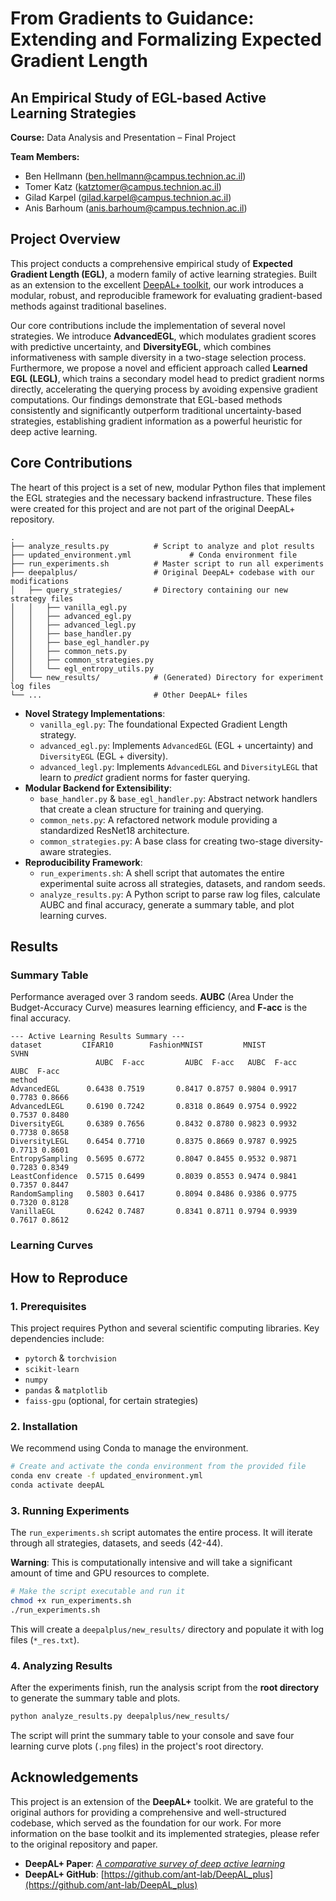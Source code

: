 # From Gradients to Guidance: Extending and Formalizing Expected Gradient Length
## An Empirical Study of EGL-based Active Learning Strategies

**Course:** Data Analysis and Presentation – Final Project

**Team Members:**
*   Ben Hellmann (ben.hellmann@campus.technion.ac.il)
*   Tomer Katz (katztomer@campus.technion.ac.il)
*   Gilad Karpel (gilad.karpel@campus.technion.ac.il)
*   Anis Barhoum (anis.barhoum@campus.technion.ac.il)

## Project Overview

This project conducts a comprehensive empirical study of **Expected Gradient Length (EGL)**, a modern family of active learning strategies. Built as an extension to the excellent [DeepAL+ toolkit](https://github.com/ant-lab/DeepAL_plus), our work introduces a modular, robust, and reproducible framework for evaluating gradient-based methods against traditional baselines.

Our core contributions include the implementation of several novel strategies. We introduce **AdvancedEGL**, which modulates gradient scores with predictive uncertainty, and **DiversityEGL**, which combines informativeness with sample diversity in a two-stage selection process. Furthermore, we propose a novel and efficient approach called **Learned EGL (LEGL)**, which trains a secondary model head to predict gradient norms directly, accelerating the querying process by avoiding expensive gradient computations. Our findings demonstrate that EGL-based methods consistently and significantly outperform traditional uncertainty-based strategies, establishing gradient information as a powerful heuristic for deep active learning.

## Core Contributions

The heart of this project is a set of new, modular Python files that implement the EGL strategies and the necessary backend infrastructure. These files were created for this project and are not part of the original DeepAL+ repository.

```
.
├── analyze_results.py          # Script to analyze and plot results
├── updated_environment.yml             # Conda environment file
├── run_experiments.sh          # Master script to run all experiments
├── deepalplus/                 # Original DeepAL+ codebase with our modifications
│   ├── query_strategies/       # Directory containing our new strategy files
│   │   ├── vanilla_egl.py
│   │   ├── advanced_egl.py
│   │   ├── advanced_legl.py
│   │   ├── base_handler.py
│   │   ├── base_egl_handler.py
│   │   ├── common_nets.py
│   │   ├── common_strategies.py
│   │   └── egl_entropy_utils.py
│   └── new_results/            # (Generated) Directory for experiment log files
└── ...                         # Other DeepAL+ files
```

*   **Novel Strategy Implementations**:
    *   `vanilla_egl.py`: The foundational Expected Gradient Length strategy.
    *   `advanced_egl.py`: Implements `AdvancedEGL` (EGL + uncertainty) and `DiversityEGL` (EGL + diversity).
    *   `advanced_legl.py`: Implements `AdvancedLEGL` and `DiversityLEGL` that learn to *predict* gradient norms for faster querying.
*   **Modular Backend for Extensibility**:
    *   `base_handler.py` & `base_egl_handler.py`: Abstract network handlers that create a clean structure for training and querying.
    *   `common_nets.py`: A refactored network module providing a standardized ResNet18 architecture.
    *   `common_strategies.py`: A base class for creating two-stage diversity-aware strategies.
*   **Reproducibility Framework**:
    *   `run_experiments.sh`: A shell script that automates the entire experimental suite across all strategies, datasets, and random seeds.
    *   `analyze_results.py`: A Python script to parse raw log files, calculate AUBC and final accuracy, generate a summary table, and plot learning curves.

## Results

### Summary Table

Performance averaged over 3 random seeds. **AUBC** (Area Under the Budget-Accuracy Curve) measures learning efficiency, and **F-acc** is the final accuracy.

```
--- Active Learning Results Summary ---
dataset         CIFAR10        FashionMNIST         MNIST          SVHN
                   AUBC  F-acc         AUBC  F-acc   AUBC  F-acc   AUBC  F-acc
method
AdvancedEGL      0.6438 0.7519       0.8417 0.8757 0.9804 0.9917 0.7783 0.8666
AdvancedLEGL     0.6190 0.7242       0.8318 0.8649 0.9754 0.9922 0.7537 0.8480
DiversityEGL     0.6389 0.7656       0.8432 0.8780 0.9823 0.9932 0.7738 0.8658
DiversityLEGL    0.6454 0.7710       0.8375 0.8669 0.9787 0.9925 0.7713 0.8601
EntropySampling  0.5695 0.6772       0.8047 0.8455 0.9532 0.9871 0.7283 0.8349
LeastConfidence  0.5715 0.6499       0.8039 0.8553 0.9474 0.9841 0.7357 0.8447
RandomSampling   0.5803 0.6417       0.8094 0.8486 0.9386 0.9775 0.7320 0.8128
VanillaEGL       0.6242 0.7487       0.8341 0.8711 0.9794 0.9939 0.7617 0.8612
```

### Learning Curves






## How to Reproduce

### 1. Prerequisites
This project requires Python and several scientific computing libraries. Key dependencies include:
- `pytorch` & `torchvision`
- `scikit-learn`
- `numpy`
- `pandas` & `matplotlib`
- `faiss-gpu` (optional, for certain strategies)

### 2. Installation
We recommend using Conda to manage the environment.

```bash
# Create and activate the conda environment from the provided file
conda env create -f updated_environment.yml
conda activate deepAL
```

### 3. Running Experiments
The `run_experiments.sh` script automates the entire process. It will iterate through all strategies, datasets, and seeds (42-44).

**Warning**: This is computationally intensive and will take a significant amount of time and GPU resources to complete.

```bash
# Make the script executable and run it
chmod +x run_experiments.sh
./run_experiments.sh
```
This will create a `deepalplus/new_results/` directory and populate it with log files (`*_res.txt`).

### 4. Analyzing Results
After the experiments finish, run the analysis script from the **root directory** to generate the summary table and plots.

```bash
python analyze_results.py deepalplus/new_results/
```
The script will print the summary table to your console and save four learning curve plots (`.png` files) in the project's root directory.

## Acknowledgements
This project is an extension of the **DeepAL+** toolkit. We are grateful to the original authors for providing a comprehensive and well-structured codebase, which served as the foundation for our work. For more information on the base toolkit and its implemented strategies, please refer to the original repository and paper.

-   **DeepAL+ Paper**: [*A comparative survey of deep active learning*](https://arxiv.org/pdf/2203.13450.pdf)
-   **DeepAL+ GitHub**: [https://github.com/ant-lab/DeepAL_plus](https://github.com/ant-lab/DeepAL_plus)
